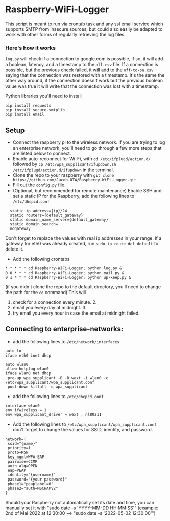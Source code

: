 # Raspberry-WiFi-Logger
This script is meant to run via crontab task and any ssl email service which supports SMTP from insecure sources, but could also easily be adapted to work with other forms of regularly retrieving the log files.
### Here's how it works
```log.py``` will check if a connection to google.com is possible, if so, it will add a boolean, latency, and a timestamp to the ```all.csv``` file. 
If a connection is possible, but the previous check failed, it will add to the ```off-to-on.csv``` saying that the
connection was restored with a timestamp. It's the same the other way around, if the connection doesn't work but the previous boolean value was true it will
write that the connection was lost with a timestamp.

Python libraries you'll need to install
```
pip install requests
pip install secure-smtplib
pip install email
```

## Setup
- Connect the raspberry pi to the wireless network. If you are trying to log an enterprise network, you'll need to go through a few more steps that are listed below to connect.
- Enable auto-reconnect for Wi-Fi, with ```cd /etc/ifplugd/action.d/``` followed by ```cp /etc/wpa_supplicant/ifupdown.sh /etc/ifplugd/action.d/ifupdown``` in the terminal.
- Clone the repo to your raspberry with ```git clone https://github.com/Jacob-OTW/Raspberry-WiFi-Logger.git```
- Fill out the ```config.py``` file. 
- (Optional, but recommended for remote maintenance) Enable SSH and set a static IP for the Raspberry, add the following lines to ```/etc/dhcpcd.conf```
```interface eth0
  static ip_address={ip}/24
  static routers={default_gateway}
  static domain_name_server={default_gateway}
  static domain_search=
  nogateway
  ```
Don't forget to replace the values with real ip addresses in your range.
If a gateway for eth0 was already created, run ```sudo ip route del default``` to delete it.

- Add the following crontabs
```
* * * * * cd Raspberry-WiFi-Logger; python log.py &
0 0 * * * cd Raspberry-WiFi-Logger; python mail.py &
0 1 * * * cd Raspberry-WiFi-Logger; python up-keep.py &
```
(if you didn't clone the repo to the default directory, you'll need to change the path for the ```cd``` command)
This will 
1. check for a connection every minute. 2. 
2. email you every day at midnight. 3. 
3. try email you every hour in case the email at midnight failed.

## Connecting to enterprise-networks:
- add the following lines to ```/etc/network/interfaces```
```
auto lo 
iface eth0 inet dhcp

auto wlan0
allow-hotplug wlan0
iface wlan0 net dhcp
 pre-up wpa_supplicant -B -D wext -i wlan0 -c /etc/wpa_supplicant/wpa_supplicant.conf
 post-down killall -q wpa_supplicant
```

- add the following lines to ```/etc/dhcpcd.conf```
```
interface wlan0
env ifwireless = 1
env wpa_supplicant_driver = wext , nl80211
```

- Add the following lines to ```/etc/wpa_supplicant/wpa_supplicant.conf``` don't forget to change the values for SSID, identity, and password. 
```
network={
 ssid="{name}"
 priority=1
 proto=RSN
 key_mgmt=WPA-EAP
 pairwise=CCMP
 auth_alg=OPEN
 eap=PEAP
 identity="{username}"
 password="{your password}"
 phase1="peaplabel=0"
 phase2="auth=MSCHAPV2"
}
```




Should your Raspberry not automatically set its date and time, you can manually set it with "sudo date -s 'YYYY-MM-DD HH:MM:SS'" (example: 2nd of Mai 2022 at 12:30:00 --> "sudo date -s '2022-05-02 12:30:00'")
